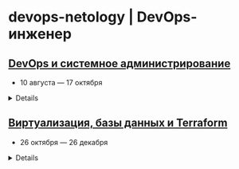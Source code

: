 devops-netology | DevOps-инженер
===============
## [DevOps и системное администрирование]()
* 10 августа — 17 октября

<details>

# Домашние задания по курсу «DevOps и системное администрирование»
- actual branch: **devsys10**
## Модуль 1. Введение в DevOps

1.1. [x] [Введение в DevOps](01-intro-01/README.md)

## Модуль 2. Системы управления версиями

2.1. [x] [Системы контроля версий](02-git-01-vcs/README.md)

2.2. [x] [Основы Git](02-git-02-base/README.md)

2.3. [x] [Ветвления в Git](02-git-03-branching/README.md)

2.4. [x] [Инструменты Git](02-git-04-tools/README.md)

## Модуль 3. Основы системного администрирования

3.1. [x] [Работа в терминале (лекция 1)](03-sysadmin-01-terminal/README.md)

3.2. [x] [Работа в терминале (лекция 2)](03-sysadmin-02-terminal/README.md)

3.3. [x] [Операционные системы (лекция 1)](03-sysadmin-03-os/README.md)

3.4. [x] [Операционные системы (лекция 2)](03-sysadmin-04-os/README.md)

3.5. [x] [Файловые системы](03-sysadmin-05-fs/README.md)

3.6. [x] [Компьютерные сети (лекция 1)](03-sysadmin-06-net/README.md)

3.7. [x] [Компьютерные сети (лекция 2)](03-sysadmin-07-net/README.md)

3.8. [x] [Компьютерные сети (лекция 3)](03-sysadmin-08-net/README.md)

3.9. [x] [Элементы безопасности информационных систем](03-sysadmin-09-security/README.md)

## Блок 4. Скриптовые языки и языки разметки: Python, Bash, YAML, JSON

4.1. [x] [Командная оболочка Bash: практические навыки](04-script-01-bash/README.md)

4.2. [x] [Использование Python для решения типовых DevOps задач](04-script-02-py/README.md)

4.3. [x] [Языки разметки JSON и YAML](04-script-03-yaml/README.md)

</details>

## [Виртуализация, базы данных и Terraform]()
* 26 октября — 26 декабря

<details>

# Домашние задания по курсу «Виртуализация, базы данных и Terraform»
- actual branch: **virt-11**
## Модуль 5. Виртуализация

5.1. [in progress] [Основы виртуализации](https://github.com/netology-code/virt-homeworks/tree/master/05-virt-01-basics)

5.2. [-] [Системы управления виртуализацией](https://github.com/netology-code/virt-homeworks/tree/master/05-virt-02-control-systems)

5.3. [-] [Контейнеризация на примере Docker](https://github.com/netology-code/virt-homeworks/tree/master/05-virt-03-docker-usage)

5.4. [-] [Практические навыки работы с Docker](https://github.com/netology-code/virt-homeworks/tree/master/05-virt-04-docker-practical-skills)

## Модуль 6. Администрирование баз данных

6.1. [-] [Типы и структура СУБД](https://github.com/netology-code/virt-homeworks/tree/master/06-db-01-basics)

6.2. [-] [SQL](https://github.com/netology-code/virt-homeworks/tree/master/06-db-02-sql)

6.3. [-] [MySQL](https://github.com/netology-code/virt-homeworks/tree/master/06-db-03-mysql)

6.4. [-] [PostgreSQL](https://github.com/netology-code/virt-homeworks/tree/master/06-db-04-postgresql)

6.5. [-] [Elasticsearch](https://github.com/netology-code/virt-homeworks/tree/master/06-db-05-elasticsearch)

6.6. [-] [Troubleshooting](https://github.com/netology-code/virt-homeworks/tree/master/06-db-06-troobleshooting)


## Модуль 7. Облачная инфраструктура. Terraform

7.1. [-] [Конфигурация как код](07-terraform-01-intro) 

7.2. [-] [Облачные провайдеры и синтаксис Терраформ](07-terraform-02-syntax)

7.3. [-] [Основы и принцип работы Терраформ](07-terraform-03-basic)

7.4. [-x] [Средства командной работы над инфраструктурой](07-terraform-04-teamwork)

7.5. [-] [Введение в Golang](07-terraform-05-golang)

7.6. [-] [Написание собственных провайдеров для Terraform](07-terraform-06-providers)

## Дополнительные материалы

</details>
